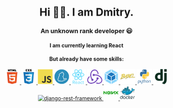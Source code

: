 <h1 align="center">Hi 👋👋. I am Dmitry.</h1>
<h3 align="center">An unknown rank developer 😃</h3>
<h4 align="center">I am currently learning React</h4>

<h4 align="center">But already have some skills:</h4>
<p align="center">
  <a href="https://www.w3.org/html/" target="_blank" rel="noreferrer">
    <img
      src="https://raw.githubusercontent.com/devicons/devicon/master/icons/html5/html5-original-wordmark.svg"
      alt="html5"
      width="40"
      height="40"
    />
  </a>
  <a href="https://www.w3schools.com/css/" target="_blank" rel="noreferrer">
    <img
      src="https://raw.githubusercontent.com/devicons/devicon/master/icons/css3/css3-original-wordmark.svg"
      alt="css3"
      width="40"
      height="40"
    />
  </a>
  <a
    href="https://developer.mozilla.org/en-US/docs/Web/JavaScript"
    target="_blank"
    rel="noreferrer"
  >
    <img
      src="https://raw.githubusercontent.com/devicons/devicon/master/icons/javascript/javascript-original.svg"
      alt="javascript"
      width="40"
      height="40"
    />
  </a>
  <a href="https://yarnpkg.com/" target="_blank" rel="noreferrer">
    <img
      src="https://raw.githubusercontent.com/devicons/devicon/master/icons/yarn/yarn-original.svg"
      alt="yarn"
      width="40"
      height="40"
    />
  </a>
  <a href="https://reactjs.org/" target="_blank" rel="noreferrer">
    <img
      src="https://raw.githubusercontent.com/devicons/devicon/master/icons/react/react-original-wordmark.svg"
      alt="react"
      width="40"
      height="40"
    />
  </a>
  <a href="https://redux.js.org" target="_blank" rel="noreferrer">
    <img
      src="https://raw.githubusercontent.com/devicons/devicon/master/icons/redux/redux-original.svg"
      alt="redux"
      width="40"
      height="40"
    />
  </a>
  <a href="https://webpack.js.org/" target="_blank" rel="noreferrer">
    <img
      src="https://raw.githubusercontent.com/devicons/devicon/master/icons/webpack/webpack-original.svg"
      alt="webpack"
      width="40"
      height="40"
    />
  </a>
  <a href="https://babeljs.io/" target="_blank" rel="noreferrer">
    <img
      src="https://raw.githubusercontent.com/devicons/devicon/master/icons/babel/babel-original.svg"
      alt="babel"
      width="40"
      height="40"
    />
  </a>
  <a href="https://www.python.org/" target="_blank" rel="noreferrer">
    <img
      src="https://raw.githubusercontent.com/devicons/devicon/master/icons/python/python-original-wordmark.svg"
      alt="python"
      width="40"
      height="40"
    />
  </a>
  <a href="https://www.djangoproject.com/" target="_blank" rel="noreferrer">
    <img
      src="https://raw.githubusercontent.com/devicons/devicon/master/icons/django/django-plain.svg"
      alt="django"
      width="40"
      height="40"
    />
  </a>
  <a
    href="https://www.django-rest-framework.org/"
    target="_blank"
    rel="noreferrer"
  >
    <img
      src="https://www.django-rest-framework.org/img/logo.png"
      alt="django-rest-framework"
      width="80"
      height="40"
    />
  </a>
  <a href="https://www.nginx.com" target="_blank" rel="noreferrer">
    <img
      src="https://raw.githubusercontent.com/devicons/devicon/master/icons/nginx/nginx-original.svg"
      alt="nginx"
      width="40"
      height="40"
    />
  </a>
  <a href="https://www.docker.com/" target="_blank" rel="noreferrer">
    <img
      src="https://raw.githubusercontent.com/devicons/devicon/master/icons/docker/docker-original-wordmark.svg"
      alt="docker"
      width="40"
      height="40"
    />
  </a>
</p>
